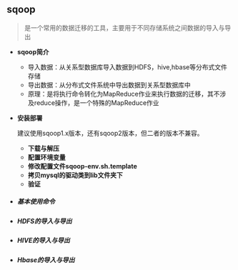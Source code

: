 ## sqoop

> 是一个常用的数据迁移的工具，主要用于不同存储系统之间数据的导入与导出

- **sqoop简介**
  - 导入数据：从关系型数据库导入数据到HDFS，hive,hbase等分布式文件存储
  - 导出数据：从分布式文件系统中导出数据到关系型数据库中
  - 原理：是将执行命令转化为MapReduce作业来执行数据的迁移，其不涉及reduce操作，是一个特殊的MapReduce作业

- **安装部署**

  建议使用sqoop1.x版本，还有sqoop2版本，但二者的版本不兼容。

  - **下载与解压**
  - **配置环境变量**
  - **修改配置文件sqoop-env.sh.template**
  - **拷贝mysql的驱动类到lib文件夹下**
  - **验证**

- ##### 基本使用命令

- ##### HDFS的导入与导出

- ##### HIVE的导入与导出

- ##### Hbase的导入与导出

